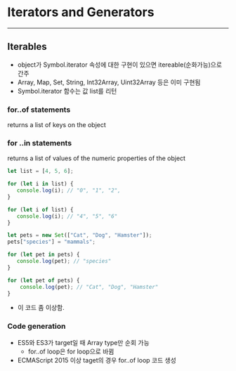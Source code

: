 # Iterators and Generators
***
## Iterables
* object가 Symbol.iterator 속성에 대한 구현이 있으면 itereable(순화가능)으로 간주
* Array, Map, Set, String, Int32Array, Uint32Array 등은 이미 구현됨
* Symbol.iterator 함수는 값 list를 리턴

### for..of statements
returns a list of keys on the object

### for ..in statements
returns a list of values of the numeric properties of the object

```js
let list = [4, 5, 6];

for (let i in list) {
   console.log(i); // "0", "1", "2",
}

for (let i of list) {
   console.log(i); // "4", "5", "6"
}
```

```js
let pets = new Set(["Cat", "Dog", "Hamster"]);
pets["species"] = "mammals";

for (let pet in pets) {
   console.log(pet); // "species"
}

for (let pet of pets) {
    console.log(pet); // "Cat", "Dog", "Hamster"
}
```
* 이 코드 좀 이상함.

### Code generation
* ES5와 ES3가 target일 때 Array type만 순회 가능
  * for..of loop은 for loop으로 바뀜
* ECMAScript 2015 이상 taget의 경우 for..of loop 코드 생성
